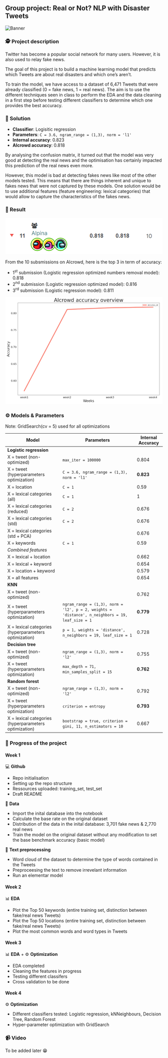 ## Group project: Real or Not? NLP with Disaster Tweets

![Banner](https://raw.githubusercontent.com/mbayle98/DMML2020-Alpina/main/Documents/Banner_project_alpina.png)


### 🕵️ Project description

Twitter has become a popular social network for many users. However, it is also used to relay fake news.  

The goal of this project is to build a machine learning model that predicts which Tweets are about real disasters and which one’s aren’t.  

To train the model, we have access to a dataset of 6,471 Tweets that were already classified (0 = fake news, 1 = real news). The aim is to use the different techniques seen in class to perform the EDA and the data cleaning in a first step before testing different classifiers to determine which one provides the best accuracy.

### 🛬 Solution

- **Classifier**: Logisitic regression
- **Parameters**: ```C = 3.6, ngram_range = (1,3), norm = 'l1'```
- **Internal accuracy**: 0.823
- **AIcrowd accuracy**: 0.818

By analysing the confusion matrix, it turned out that the model was very good at detecting the real news and the optimisation has certainly impacted this prediction of the real news even more.

However, this model is bad at detecting fakes news like most of the other models tested. This means that there are things inherent and unique to fakes news that were not captured by these models. One solution would be to use additional features (feature engineering: lexical categories) that would allow to capture the characteristics of the fakes news.

### 🥇 Result

![Leaderboard AIcrowd](Documents/Alpina_ranking.PNG)

From the 10 subsmissions on AIcrowd, here is the top 3 in term of accuracy:
- 1<sup>st</sup> submission (Logistic regression optimized numbers removal model): 0.818
- 2<sup>nd</sup> submission (Logistic regression optimized model): 0.816
- 3<sup>rd</sup> submission (Logistic regression model): 0.811

![Graphic AIcrowd](Documents/AICROWD.PNG)

### ⚙️ Models & Parameters

Note: GridSearch(cv = 5) used for all optimizations

| **Model**                                                | **Parameters**                                                                               |**Internal Accuracy**|
|----------------------------------------------------------|-------------------------------------------------------------------------------------------------------|------------|
| **Logistic regression**                                  |                                                                                                       |            | 
| X = tweet (non-optimized)                                | ```max_iter = 100000```                                                                               | 0.804      |
| X = tweet (hyperparameters optimization)                 | ```C = 3.6, ngram_range = (1,3), norm = 'l1'```                                                       | **0.823**  |
| X = location                                             | ```C = 1```                                                                                           | 0.59       |
| X = lexical categories (all)                             | ```C = 1```                                                                                           | 1          |
| X = lexical categories (reduced)                         | ```C = 2```                                                                                           | 0.676      |
| X = lexical categories (std)                             | ```C = 2```                                                                                           | 0.676      |
| X = lexical categories (std + PCA)                       |                                                                                                       | 0.676      |
| X = keywords                                             | ```C = 1```                                                                                           | 0.59       |
| *Combined features*                                      |                                                                                                       |            |
| X = lexical + location                                   |                                                                                                       | 0.662      |
| X = lexical + keyword                                    |                                                                                                       | 0.654      |
| X = location + keyword                                   |                                                                                                       | 0.579      |
| X = all features                                         |                                                                                                       | 0.654      |
| **KNN**                                                  |                                                                                                       |            |
| X = tweet (non-optimized)                                |                                                                                                       | 0.762      |
| X = tweet (hyperparameters optimization)                 | ```ngram_range = (1,3), norm = 'l2', p = 2, weights = 'distance', n_neighbors = 19, leaf_size = 1```  | **0.779**  |
| X = lexical categories (hyperparameters optimization)    | ```p = 1, weights = 'distance', n_neighbors = 19, leaf_size = 1```                                    | 0.728      |
| **Decision tree**                                        |                                                                                                       |            |
| X = tweet (non-optimized)                                | ```ngram_range = (1,3), norm = 'l2'```                                                                | 0.755      |
| X = tweet (hyperparameters optimization)                 | ```max_depth = 71, min_samples_split = 15```                                                          | **0.762**  |
| **Random forest**                                        |                                                                                                       |            |
| X = tweet (non-optimized)                                | ```ngram_range = (1,3), norm = 'l2'```                                                                | 0.792      |
| X = tweet (hyperparameters optimization)                 | ```criterion = entropy```                                                                             | **0.793**  |
| X = lexical categories (hyperparameters optimization)    | ```bootstrap = true, criterion = gini, 11, n_estimators = 10```                                       | 0.667      |

### 🚀 Progress of the project

#### Week 1

💻 **Github**

- Repo initialisation
- Setting up the repo structure
- Ressources uploaded: training_set, test_set
- Draft README

💾 **Data**

- Import the inital database into the notebook
- Calculate the base rate on the original dataset
- Distribution of the data in the inital database: 3,701 fake news & 2,770 real news
- Train the model on the original dataset without any modification to set the base benchmark accuracy (basic model)

🧹 **Text preprocessing**

- Word cloud of the dataset to determine the type of words contained in the Tweets
- Preproceesing the text to remove irrevelant information 
- Run an elementar model

#### Week 2

📊 **EDA**

- Plot the Top 50 keywords (entire training set, distinction between fake/real news Tweets)
- Plot the Top 50 locations (entire training set, distinction between fake/real news Tweets)
- Plot the most common words and word types in Tweets

#### Week 3

📊 **EDA** + ⚙️ **Optimization**

- EDA completed
- Cleaning the features in progress
- Testing different classifers
- Cross validation to be done

#### Week 4

⚙️ **Optimization**

- Different classifiers tested: Logistic regression, kNNeighbours, Decision Tree, Random Forest
- Hyper-parameter optimization with GridSearch

### 📹 Video

To be added later 😁

